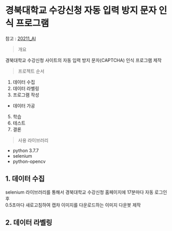 # 경북대학교 수강신청 자동 입력 방지 문자 인식 프로그램

참고 : [20211_AI](https://github.com/bh2980/20211_AI)

> 개요

경북대학교 수강신청 사이트의 자동 입력 방지 문자(CAPTCHA) 인식 프로그램 제작

> 프로젝트 순서

1. 데이터 수집
2. 데이터 라벨링
3. 프로그램 작성
  - 데이터 가공
5. 학습
6. 테스트
7. 결론

> 사용 라이브러리

- python 3.7.7
- selenium
- python-opencv

## 1. 데이터 수집

selenium 라이브러리를 통해서 경북대학교 수강신청 홈페이지에 17분마다 자동 로그인 후  
0.5초마다 새로고침하여 캡챠 이미지를 다운로드하는 이미지 다운봇 제작

## 2. 데이터 라벨링
